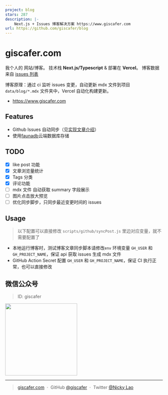 ```yaml
---
project: blog
stars: 287
description: |-
    Next.js + Issues 博客解决方案 https://www.giscafer.com
url: https://github.com/giscafer/blog
---
```


# giscafer.com

我个人的 网站/博客。 技术栈 **Next.js/Typescript** & 部署在 **Vercel**。 博客数据来自 [issues 列表](https://github.com/giscafer/blog/issues)

博客原理：通过 ci 监听 issues 变更，自动更新 mdx 文件到项目 `data/blog/*.mdx` 文件夹中，Vercel 自动化构建更新。

- https://www.giscafer.com

## Features

- Github Issues 自动同步（见[实现文章介绍](https://mp.weixin.qq.com/s/sMNC20ei_J0XcVdJ0v3Fjw)）
- 使用[faunadb](https://fauna.com/)云端数据库存储
  <!-- - [Linear](https://linear.app/)  -->
  <!-- - [Webmention](https://webmention.io/) -->

## TODO

- [x] like post 功能
- [x] 文章浏览量统计
- [x] Tags 分类
- [x] 评论功能
- [ ] mdx 文件 自动获取 summary 字段展示
- [ ] 图片点击放大预览
- [ ] 优化同步脚步，只同步最近变更时间的 issues

## Usage

> 以下配置可以直接修改 `scripts/github/syncPost.js` 里边对应变量，就不需要配置了

- 本地运行博客时，测试博客文章同步脚本请修改`env` 环境变量 `GH_USER` 和 `GH_PROJECT_NAME`，保证 api 获取 issues 生成 mdx 文件
- GitHub Action Secret 配置 `GH_USER` 和 `GH_PROJECT_NAME`，保证 CI 执行正常，也可以直接修改

## 微信公众号

> ID: giscafer

<img src="./public/qrcode_for_giscafer.jpg" width="230"/>

<!-- #### 大前端洞见

<img src="./public/feinsight.jpg" width="450"/> -->

---

> [giscafer.com](http://giscafer.com) &nbsp;&middot;&nbsp;
> GitHub [@giscafer](https://github.com/giscafer) &nbsp;&middot;&nbsp;
> Twitter [@Nicky Lao](https://twitter.com/nicky_lao)

